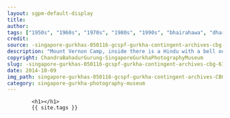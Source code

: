 ```yaml
---
layout: sgpm-default-display
title: 
author: 
tags: ["1950s", "1960s", "1970s", "1980s", "1990s", "bhairahawa", "dharan", "gurkhas", "kathmandu", "nepal", "pokhara", "singapore", "singapore gurkha archive", "singapore gurkha old photographs", "singapore gurkha photography museum", "singapore gurkhas"]
credit: 
source: -singapore-gurkhas-050116-gcspf-gurkha-contingent-archives-cbg-61
description: "Mount Vernon Camp, inside there is a Hindu with a bell outside the temple. Date: 1986. Chandra's wife is second from left."
copyright: ChandraBahadurGurung-SingaporeGurkhaPhotographyMuseum
slug: -singapore-gurkhas-050116-gcspf-gurkha-contingent-archives-cbg-61
date: 2014-10-09
img_path: singapore-gurkhas-050116-gcspf-gurkha-contingent-archives-CBG-61.jpg
category: singapore-gurkha-photography-museum
---
```

	 		

	 		<h1></h1>
	 		{{ site.tags }}
	 		
